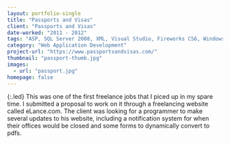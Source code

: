 ```yaml
---
layout: portfolio-single
title: "Passports and Visas"
client: "Passports and Visas"
date-worked: "2011 - 2012"
tags: "ASP, SQL Server 2008, XML, Visual Studio, Fireworks CS6, Windows Server 2008, and IIS 7"
category: "Web Application Development"
project-url: "https://www.passportsandvisas.com/"
thumbnail: "passport-thumb.jpg"
images:
  - url: "passport.jpg"
homepage: false
---
```

{:.led}
This was one of the first freelance jobs that I piced up in my spare time. I submitted a proposal to work on it through a freelancing website called eLance.com. The client was looking for a programmer to make several updates to his website, including a notification system for when their offices would be closed and some forms to dynamically convert to pdfs.
